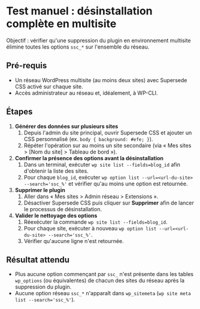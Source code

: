# Test manuel : désinstallation complète en multisite

Objectif : vérifier qu'une suppression du plugin en environnement multisite élimine toutes les options `ssc_*` sur l'ensemble du réseau.

## Pré-requis

- Un réseau WordPress multisite (au moins deux sites) avec Supersede CSS activé sur chaque site.
- Accès administrateur au réseau et, idéalement, à WP-CLI.

## Étapes

1. **Générer des données sur plusieurs sites**
   1. Depuis l'admin du site principal, ouvrir Supersede CSS et ajouter un CSS personnalisé (ex. `body { background: #efe; }`).
   2. Répéter l'opération sur au moins un site secondaire (via « Mes sites > [Nom du site] > Tableau de bord »).
2. **Confirmer la présence des options avant la désinstallation**
   1. Dans un terminal, exécuter `wp site list --fields=blog_id` afin d'obtenir la liste des sites.
   2. Pour chaque `blog_id`, exécuter `wp option list --url=<url-du-site> --search='ssc_%'` et vérifier qu'au moins une option est retournée.
3. **Supprimer le plugin**
   1. Aller dans « Mes sites > Admin réseau > Extensions ».
   2. Désactiver Supersede CSS puis cliquer sur **Supprimer** afin de lancer le processus de désinstallation.
4. **Valider le nettoyage des options**
   1. Réexécuter la commande `wp site list --fields=blog_id`.
   2. Pour chaque site, exécuter à nouveau `wp option list --url=<url-du-site> --search='ssc_%'`.
   3. Vérifier qu'aucune ligne n'est retournée.

## Résultat attendu

- Plus aucune option commençant par `ssc_` n'est présente dans les tables `wp_options` (ou équivalentes) de chacun des sites du réseau après la suppression du plugin.
- Aucune option réseau `ssc_*` n'apparaît dans `wp_sitemeta` (`wp site meta list --search='ssc_%'`).

